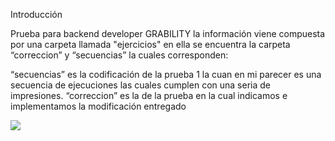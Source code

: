 Introducción

Prueba para backend developer GRABILITY
la información viene compuesta por una carpeta llamada "ejercicios"
en ella se encuentra la carpeta “correccion” y “secuencias” la cuales corresponden:

“secuencias” es la codificación de la prueba 1 la cuan en mi parecer es una secuencia de ejecuciones las cuales cumplen con una seria de impresiones.
“correccion” es la de la prueba en la cual indicamos e implementamos la modificación entregado


<img style="-webkit-user-select: none" src="http://www.lesframework.com/les_contenido/les_cargarArchivos/ejercicio2.png">
